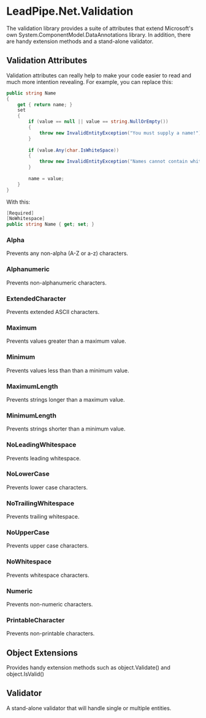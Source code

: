 # LeadPipe.Net.Validation

The validation library provides a suite of attributes that extend Microsoft's own System.ComponentModel.DataAnnotations library. In addition, there are handy extension methods and a stand-alone validator.

## Validation Attributes

Validation attributes can really help to make your code easier to read and much more intention revealing. For example, you can replace this:

```csharp
public string Name
{
	get { return name; }
	set
	{
		if (value == null || value == string.NullOrEmpty())
		{
			throw new InvalidEntityException("You must supply a name!");
		}
		
		if (value.Any(char.IsWhiteSpace))
		{
			throw new InvalidEntityException("Names cannot contain whitespace!");
		}
		
		name = value;
	}
}
```

With this:

```csharp
[Required]
[NoWhitespace]
public string Name { get; set; }
```

### Alpha

Prevents any non-alpha (A-Z or a-z) characters.

### Alphanumeric

Prevents non-alphanumeric characters.

### ExtendedCharacter

Prevents extended ASCII characters.

### Maximum

Prevents values greater than a maximum value.

### Minimum

Prevents values less than than a minimum value.

### MaximumLength

Prevents strings longer than a maximum value.

### MinimumLength

Prevents strings shorter than a minimum value.

### NoLeadingWhitespace

Prevents leading whitespace.

### NoLowerCase

Prevents lower case characters.

### NoTrailingWhitespace

Prevents trailing whitespace.

### NoUpperCase

Prevents upper case characters.

### NoWhitespace

Prevents whitespace characters.

### Numeric

Prevents non-numeric characters.

### PrintableCharacter

Prevents non-printable characters.

## Object Extensions

Provides handy extension methods such as object.Validate() and object.IsValid()

## Validator

A stand-alone validator that will handle single or multiple entities.
